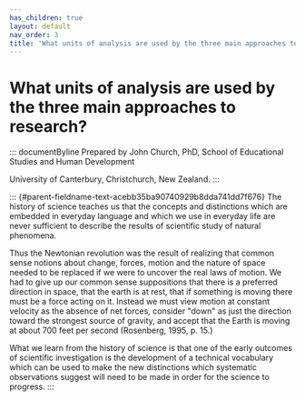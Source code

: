 ```yaml
---
has_children: true
layout: default
nav_order: 3
title: 'What units of analysis are used by the three main approaches to research? '
---
```

# What units of analysis are used by the three main approaches to research? 


::: documentByline
Prepared by John Church, PhD, School of Educational Studies and Human
Development

University of Canterbury, Christchurch, New Zealand.
:::

::: {#parent-fieldname-text-acebb35ba90740929b8dda741dd7f676}
The history of science teaches us that the concepts and distinctions
which are embedded in everyday language and which we use in everyday
life are never sufficient to describe the results of scientific study of
natural phenomena.

Thus the Newtonian revolution was the result of realizing that common
sense notions about change, forces, motion and the nature of space
needed to be replaced if we were to uncover the real laws of motion. We
had to give up our common sense suppositions that there is a preferred
direction in space, that the earth is at rest, that if something is
moving there must be a force acting on it. Instead we must view motion
at constant velocity as the absence of net forces, consider "down" as
just the direction toward the strongest source of gravity, and accept
that the Earth is moving at about 700 feet per second (Rosenberg, 1995,
p. 15.)

What we learn from the history of science is that one of the early
outcomes of scientific investigation is the development of a technical
vocabulary which can be used to make the new distinctions which
systematic observations suggest will need to be made in order for the
science to progress.
:::
